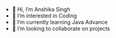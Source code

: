 - 👋 Hi, I’m Anshika Singh
- 👀 I’m interested in Coding
- 🌱 I’m currently learning Java Advance
- 💞️ I’m looking to collaborate on projects

<!---
anshika119/anshika119 is a ✨ special ✨ repository because its `README.md` (this file) appears on your GitHub profile.
You can click the Preview link to take a look at your changes.
--->
